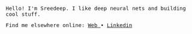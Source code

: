 <samp>
Hello! I'm Sreedeep. I like deep neural nets and building cool stuff.
<p> Find me elsewhere online: 
   <a href="https://sreedeep.netlify.app/">Web </a> •
   <a href="https://www.linkedin.com/in/sreedeepek/">Linkedin</a>
</p>

</samp>
